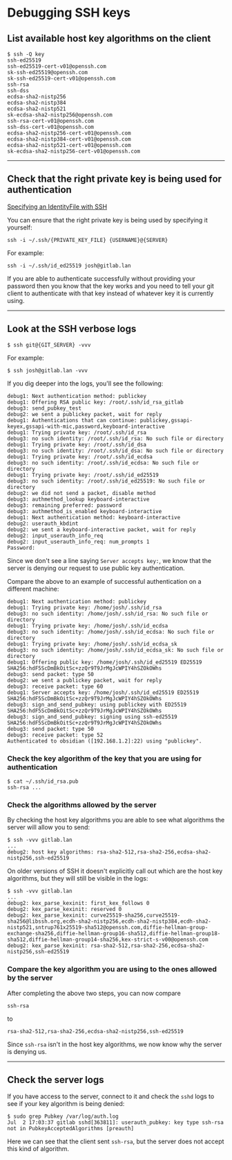 # Debugging SSH keys

## List available host key algorithms on the client
```
$ ssh -Q key
ssh-ed25519
ssh-ed25519-cert-v01@openssh.com
sk-ssh-ed25519@openssh.com
sk-ssh-ed25519-cert-v01@openssh.com
ssh-rsa
ssh-dss
ecdsa-sha2-nistp256
ecdsa-sha2-nistp384
ecdsa-sha2-nistp521
sk-ecdsa-sha2-nistp256@openssh.com
ssh-rsa-cert-v01@openssh.com
ssh-dss-cert-v01@openssh.com
ecdsa-sha2-nistp256-cert-v01@openssh.com
ecdsa-sha2-nistp384-cert-v01@openssh.com
ecdsa-sha2-nistp521-cert-v01@openssh.com
sk-ecdsa-sha2-nistp256-cert-v01@openssh.com
```

---

## Check that the right private key is being used for authentication
[Specifying an IdentityFile with SSH](https://unix.stackexchange.com/a/494485)

You can ensure that the right private key is being used by specifying it yourself:
```
ssh -i ~/.ssh/{PRIVATE_KEY_FILE} {USERNAME}@{SERVER}
```
For example:
```
ssh -i ~/.ssh/id_ed25519 josh@gitlab.lan
```

If you are able to authenticate successfully without providing your password then you know that the key works and you need to tell your git client to authenticate with that key instead of whatever key it is currently using.


---

## Look at the SSH verbose logs
```
$ ssh git@{GIT_SERVER} -vvv
```
For example:
```
$ ssh josh@gitlab.lan -vvv
```

If you dig deeper into the logs, you'll see the following:
```
debug1: Next authentication method: publickey
debug1: Offering RSA public key: /root/.ssh/id_rsa_gitlab
debug3: send_pubkey_test
debug2: we sent a publickey packet, wait for reply
debug1: Authentications that can continue: publickey,gssapi-keyex,gssapi-with-mic,password,keyboard-interactive
debug1: Trying private key: /root/.ssh/id_rsa
debug3: no such identity: /root/.ssh/id_rsa: No such file or directory
debug1: Trying private key: /root/.ssh/id_dsa
debug3: no such identity: /root/.ssh/id_dsa: No such file or directory
debug1: Trying private key: /root/.ssh/id_ecdsa
debug3: no such identity: /root/.ssh/id_ecdsa: No such file or directory
debug1: Trying private key: /root/.ssh/id_ed25519
debug3: no such identity: /root/.ssh/id_ed25519: No such file or directory
debug2: we did not send a packet, disable method
debug3: authmethod_lookup keyboard-interactive
debug3: remaining preferred: password
debug3: authmethod_is_enabled keyboard-interactive
debug1: Next authentication method: keyboard-interactive
debug2: userauth_kbdint
debug2: we sent a keyboard-interactive packet, wait for reply
debug2: input_userauth_info_req
debug2: input_userauth_info_req: num_prompts 1
Password:
```
Since we don't see a line saying `Server accepts key:`, we know that the server is denying our request to use public key authentication.

Compare the above to an example of successful authentication on a different machine:
```
debug1: Next authentication method: publickey
debug1: Trying private key: /home/josh/.ssh/id_rsa
debug3: no such identity: /home/josh/.ssh/id_rsa: No such file or directory
debug1: Trying private key: /home/josh/.ssh/id_ecdsa
debug3: no such identity: /home/josh/.ssh/id_ecdsa: No such file or directory
debug1: Trying private key: /home/josh/.ssh/id_ecdsa_sk
debug3: no such identity: /home/josh/.ssh/id_ecdsa_sk: No such file or directory
debug1: Offering public key: /home/josh/.ssh/id_ed25519 ED25519 SHA256:hdF5ScDmBkOitSc+zzQr9T9JrMgJcWPIY4hSZOkOWhs
debug3: send packet: type 50
debug2: we sent a publickey packet, wait for reply
debug3: receive packet: type 60
debug1: Server accepts key: /home/josh/.ssh/id_ed25519 ED25519 SHA256:hdF5ScDmBkOitSc+zzQr9T9JrMgJcWPIY4hSZOkOWhs
debug3: sign_and_send_pubkey: using publickey with ED25519 SHA256:hdF5ScDmBkOitSc+zzQr9T9JrMgJcWPIY4hSZOkOWhs
debug3: sign_and_send_pubkey: signing using ssh-ed25519 SHA256:hdF5ScDmBkOitSc+zzQr9T9JrMgJcWPIY4hSZOkOWhs
debug3: send packet: type 50
debug3: receive packet: type 52
Authenticated to obsidian ([192.168.1.2]:22) using "publickey".
```

### Check the key algorithm of the key that you are using for authentication
```
$ cat ~/.ssh/id_rsa.pub
ssh-rsa ...
```

### Check the algorithms allowed by the server
By checking the host key algorithms you are able to see what algorithms the server will allow you to send:
```
$ ssh -vvv gitlab.lan
...
debug2: host key algorithms: rsa-sha2-512,rsa-sha2-256,ecdsa-sha2-nistp256,ssh-ed25519
```
On older versions of SSH it doesn't explicitly call out which are the host key algorithms, but they will still be visible in the logs:
```
$ ssh -vvv gitlab.lan
...
debug2: kex_parse_kexinit: first_kex_follows 0
debug2: kex_parse_kexinit: reserved 0
debug2: kex_parse_kexinit: curve25519-sha256,curve25519-sha256@libssh.org,ecdh-sha2-nistp256,ecdh-sha2-nistp384,ecdh-sha2-nistp521,sntrup761x25519-sha512@openssh.com,diffie-hellman-group-exchange-sha256,diffie-hellman-group16-sha512,diffie-hellman-group18-sha512,diffie-hellman-group14-sha256,kex-strict-s-v00@openssh.com
debug2: kex_parse_kexinit: rsa-sha2-512,rsa-sha2-256,ecdsa-sha2-nistp256,ssh-ed25519
```

### Compare the key algorithm you are using to the ones allowed by the server
After completing the above two steps, you can now compare
```
ssh-rsa
```
to
```
rsa-sha2-512,rsa-sha2-256,ecdsa-sha2-nistp256,ssh-ed25519
```

Since `ssh-rsa` isn't in the host key algorithms, we now know why the server is denying us.

---

## Check the server logs

If you have access to the server, connect to it and check the `sshd` logs to see if your key algorithm is being denied:
```
$ sudo grep Pubkey /var/log/auth.log
Jul  2 17:03:37 gitlab sshd[363811]: userauth_pubkey: key type ssh-rsa not in PubkeyAcceptedAlgorithms [preauth]
```

Here we can see that the client sent `ssh-rsa`, but the server does not accept this kind of algorithm.
